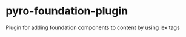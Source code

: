 pyro-foundation-plugin
======================

Plugin for adding foundation components to content by using lex tags


